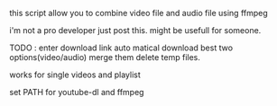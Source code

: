 this script allow you to combine video file and audio file using ffmpeg 

i'm not a pro developer just post this. might be usefull for someone.

TODO : enter download link auto matical download best two options(video/audio) merge them delete temp files.

works for single videos and playlist

set PATH for youtube-dl and ffmpeg

